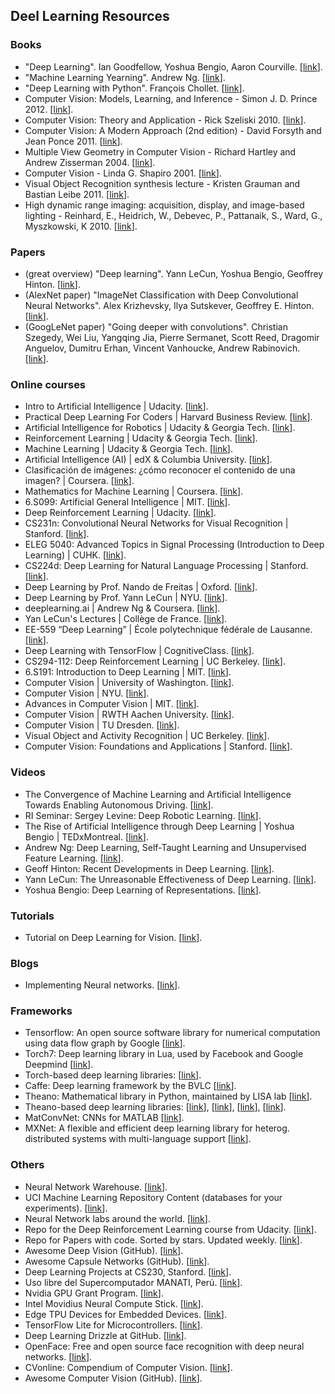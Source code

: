 
## Deel Learning Resources ##

### Books ###

- "Deep Learning". Ian Goodfellow, Yoshua Bengio, Aaron Courville. [[link](http://www.deeplearningbook.org/)].  
- "Machine Learning Yearning". Andrew Ng. [[link](https://www.deeplearning.ai/machine-learning-yearning/)].  
- "Deep Learning with Python". François Chollet. [[link](https://www.amazon.com/-/es/Fran%C3%A7ois-Chollet/dp/1617294438)].
- Computer Vision: Models, Learning, and Inference - Simon J. D. Prince 2012. [[link](http://www.computervisionmodels.com/)].  
- Computer Vision: Theory and Application - Rick Szeliski 2010. [[link](http://szeliski.org/Book/)].  
- Computer Vision: A Modern Approach (2nd edition) - David Forsyth and Jean Ponce 2011. [[link](http://www.amazon.com/Computer-Vision-Modern-Approach-2nd/dp/013608592X/ref=dp_ob_title_bk)].  
- Multiple View Geometry in Computer Vision - Richard Hartley and Andrew Zisserman 2004. [[link](http://www.robots.ox.ac.uk/~vgg/hzbook/)].  
- Computer Vision - Linda G. Shapiro 2001. [[link](http://www.amazon.com/Computer-Vision-Linda-G-Shapiro/dp/0130307963)].  
- Visual Object Recognition synthesis lecture - Kristen Grauman and Bastian Leibe 2011. [[link](http://www.morganclaypool.com/doi/abs/10.2200/S00332ED1V01Y201103AIM011)].  
- High dynamic range imaging: acquisition, display, and image-based lighting - Reinhard, E., Heidrich, W., Debevec, P., Pattanaik, S., Ward, G., Myszkowski, K 2010. [[link](http://www.amazon.com/High-Dynamic-Range-Imaging-Second/dp/012374914X)].

### Papers ###

- (great overview) "Deep learning". Yann LeCun, Yoshua Bengio, Geoffrey Hinton. [[link](http://pages.cs.wisc.edu/~dyer/cs540/handouts/deep-learning-nature2015.pdf)].  
- (AlexNet paper) "ImageNet Classification with Deep Convolutional Neural Networks". Alex Krizhevsky, Ilya Sutskever, Geoffrey E. Hinton. [[link](https://papers.nips.cc/paper/4824-imagenet-classification-with-deep-convolutional-neural-networks.pdf)].  
- (GoogLeNet paper) "Going deeper with convolutions". Christian Szegedy, Wei Liu, Yangqing Jia, Pierre Sermanet, Scott Reed, Dragomir Anguelov, Dumitru Erhan, Vincent Vanhoucke, Andrew Rabinovich. [[link](https://arxiv.org/pdf/1409.4842.pdf)].  

### Online courses ###

- Intro to Artificial Intelligence | Udacity. [[link](https://www.udacity.com/course/intro-to-artificial-intelligence--cs271)].  
- Practical Deep Learning For Coders | Harvard Business Review. [[link](http://course.fast.ai/index.html)].  
- Artificial Intelligence for Robotics | Udacity & Georgia Tech. [[link](https://www.udacity.com/course/artificial-intelligence-for-robotics--cs373)].  
- Reinforcement Learning | Udacity & Georgia Tech. [[link](https://www.udacity.com/course/reinforcement-learning--ud600)].  
- Machine Learning | Udacity & Georgia Tech. [[link](https://www.udacity.com/course/machine-learning--ud262)].  
- Artificial Intelligence (AI) | edX & Columbia University. [[link](https://www.edx.org/course/artificial-intelligence-ai-columbiax-csmm-101x-0)].  
- Clasificación de imágenes: ¿cómo reconocer el contenido de una imagen? | Coursera. [[link](https://www.coursera.org/learn/clasificacion-imagenes#)].  
- Mathematics for Machine Learning | Coursera. [[link](https://www.coursera.org/specializations/mathematics-machine-learning)].  
- 6.S099: Artificial General Intelligence | MIT. [[link](https://agi.mit.edu/)].  
- Deep Reinforcement Learning | Udacity. [[link](https://www.udacity.com/course/deep-reinforcement-learning-nanodegree--nd893)].  
- CS231n: Convolutional Neural Networks for Visual Recognition | Stanford. [[link](http://cs231n.stanford.edu/)].  
- ELEG 5040: Advanced Topics in Signal Processing (Introduction to Deep Learning) | CUHK. [[link](https://piazza.com/cuhk.edu.hk/spring2015/eleg5040/home)].  
- CS224d: Deep Learning for Natural Language Processing | Stanford. [[link](http://cs224d.stanford.edu/)].  
- Deep Learning by Prof. Nando de Freitas | Oxford. [[link](https://www.cs.ox.ac.uk/people/nando.defreitas/machinelearning/)].  
- Deep Learning by Prof. Yann LeCun | NYU. [[link](https://cilvr.cs.nyu.edu/doku.php?id=courses:deeplearning2014:start)].  
- deeplearning.ai | Andrew Ng & Coursera. [[link](https://www.deeplearning.ai/)].  
- Yan LeCun's Lectures | Collège de France. [[link](https://www.college-de-france.fr/site/en-yann-lecun/index.htm)].  
- EE-559 “Deep Learning” | École polytechnique fédérale de Lausanne. [[link](https://documents.epfl.ch/users/f/fl/fleuret/www/dlc/)].  
- Deep Learning with TensorFlow | CognitiveClass. [[link](https://cognitiveclass.ai/courses/deep-learning-tensorflow/)].  
- CS294-112: Deep Reinforcement Learning | UC Berkeley. [[link](http://rail.eecs.berkeley.edu/deeprlcourse/)].  
- 6.S191: Introduction to Deep Learning | MIT. [[link](http://introtodeeplearning.com/)].  
- Computer Vision | University of Washington. [[link](http://courses.cs.washington.edu/courses/cse455/12wi/)].  
- Computer Vision | NYU. [[link](http://cs.nyu.edu/~fergus/teaching/vision/index.html)].  
- Advances in Computer Vision | MIT. [[link](http://6.869.csail.mit.edu/fa15/)].  
- Computer Vision | RWTH Aachen University. [[link](http://www.vision.rwth-aachen.de/course/11/)].  
- Computer Vision | TU Dresden. [[link](http://cvlab-dresden.de/courses/computer-vision-1/)].  
- Visual Object and Activity Recognition | UC Berkeley. [[link](https://sites.google.com/site/ucbcs29443/)].  
- Computer Vision: Foundations and Applications | Stanford. [[link](http://vision.stanford.edu/teaching/cs131_fall1415/index.html)].

### Videos ###

- The Convergence of Machine Learning and Artificial Intelligence Towards Enabling Autonomous Driving. [[link](https://www.youtube.com/watch?v=b_lBL2yhU5A)].  
- RI Seminar: Sergey Levine: Deep Robotic Learning. [[link](https://www.youtube.com/watch?v=eKaYnXQUb2g)].  
- The Rise of Artificial Intelligence through Deep Learning | Yoshua Bengio | TEDxMontreal. [[link](https://www.youtube.com/watch?v=uawLjkSI7Mo)].  
- Andrew Ng: Deep Learning, Self-Taught Learning and Unsupervised Feature Learning. [[link](https://www.youtube.com/watch?v=n1ViNeWhC24)].  
- Geoff Hinton: Recent Developments in Deep Learning. [[link](https://www.youtube.com/watch?v=vShMxxqtDDs)].  
- Yann LeCun: The Unreasonable Effectiveness of Deep Learning. [[link](https://www.youtube.com/watch?v=sc-KbuZqGkI)].  
- Yoshua Bengio: Deep Learning of Representations. [[link](https://www.youtube.com/watch?v=4xsVFLnHC_0)].

### Tutorials ###

- Tutorial on Deep Learning for Vision. [[link](https://sites.google.com/site/deeplearningcvpr2014/)].

### Blogs ###

- Implementing Neural networks. [[link](http://peterroelants.github.io/)].

### Frameworks ###

- Tensorflow: An open source software library for numerical computation using data flow graph by Google [[link](https://www.tensorflow.org/)].  
- Torch7: Deep learning library in Lua, used by Facebook and Google Deepmind [[link](http://torch.ch/)].  
- Torch-based deep learning libraries: [[link](https://github.com/torchnet/torchnet)].  
- Caffe: Deep learning framework by the BVLC [[link](http://caffe.berkeleyvision.org/)].  
- Theano: Mathematical library in Python, maintained by LISA lab [[link](http://deeplearning.net/software/theano/)].  
- Theano-based deep learning libraries: [[link](http://deeplearning.net/software/pylearn2/)], [[link](https://github.com/mila-udem/blocks)], [[link](http://keras.io/)], [[link](https://github.com/Lasagne/Lasagne)].  
- MatConvNet: CNNs for MATLAB [[link](http://www.vlfeat.org/matconvnet/)].  
- MXNet: A flexible and efficient deep learning library for heterog. distributed systems with multi-language support [[link](http://mxnet.io/)].

### Others ###

- Neural Network Warehouse. [[link](http://neuralnetworks.ai-depot.com/)].  
- UCI Machine Learning Repository Content (databases for your experiments). [[link](http://archive.ics.uci.edu/ml/)].  
- Neural Network labs around the world. [[link](http://www.kfki.hu/~cheminfo/hun/eloado/neuro/labs.html)].  
- Repo for the Deep Reinforcement Learning course from Udacity. [[link](https://github.com/udacity/deep-reinforcement-learning)].  
- Repo for Papers with code. Sorted by stars. Updated weekly. [[link](https://github.com/zziz/pwc)].  
- Awesome Deep Vision (GitHub). [[link](https://github.com/kjw0612/awesome-deep-vision)].  
- Awesome Capsule Networks (GitHub). [[link](https://github.com/aisummary/awesome-capsule-networks)].  
- Deep Learning Projects at CS230, Stanford. [[link](http://cs230.stanford.edu/proj-spring-2018.html)].  
- Uso libre del Supercomputador MANATI, Perú. [[link](http://www.iiap.org.pe/web/carcap.aspx/)].  
- Nvidia GPU Grant Program. [[link](https://developer.nvidia.com/academic_gpu_seeding)].  
- Intel Movidius Neural Compute Stick. [[link](https://developer.movidius.com/)].  
- Edge TPU Devices for Embedded Devices. [[link](https://aiyprojects.withgoogle.com/edge-tpu/)].  
- TensorFlow Lite for Microcontrollers. [[link](https://github.com/tensorflow/tensorflow/tree/master/tensorflow/lite/experimental/micro)].  
- Deep Learning Drizzle at GitHub. [[link](https://github.com/kmario23/deep-learning-drizzle)].  
- OpenFace: Free and open source face recognition with deep neural networks. [[link](https://cmusatyalab.github.io/openface/)].  
- CVonline: Compendium of Computer Vision. [[link](http://homepages.inf.ed.ac.uk/rbf/CVonline/)].  
- Awesome Computer Vision (GitHub). [[link](https://github.com/jbhuang0604/awesome-computer-vision)].

